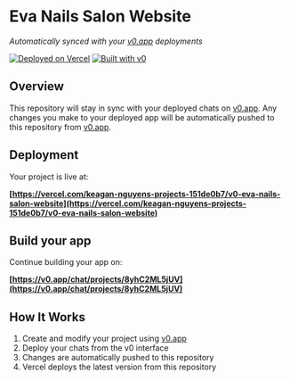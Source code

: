 # Eva Nails Salon Website

*Automatically synced with your [v0.app](https://v0.app) deployments*

[![Deployed on Vercel](https://img.shields.io/badge/Deployed%20on-Vercel-black?style=for-the-badge&logo=vercel)](https://vercel.com/keagan-nguyens-projects-151de0b7/v0-eva-nails-salon-website)
[![Built with v0](https://img.shields.io/badge/Built%20with-v0.app-black?style=for-the-badge)](https://v0.app/chat/projects/8yhC2ML5jUV)

## Overview

This repository will stay in sync with your deployed chats on [v0.app](https://v0.app).
Any changes you make to your deployed app will be automatically pushed to this repository from [v0.app](https://v0.app).

## Deployment

Your project is live at:

**[https://vercel.com/keagan-nguyens-projects-151de0b7/v0-eva-nails-salon-website](https://vercel.com/keagan-nguyens-projects-151de0b7/v0-eva-nails-salon-website)**

## Build your app

Continue building your app on:

**[https://v0.app/chat/projects/8yhC2ML5jUV](https://v0.app/chat/projects/8yhC2ML5jUV)**

## How It Works

1. Create and modify your project using [v0.app](https://v0.app)
2. Deploy your chats from the v0 interface
3. Changes are automatically pushed to this repository
4. Vercel deploys the latest version from this repository
